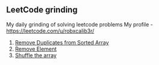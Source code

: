 ## LeetCode grinding
My daily grinding of solving leetcode problems
My profile - https://leetcode.com/u/robxcalib3r/
1. [Remove Duplicates from Sorted Array](https://leetcode.com/submissions/detail/1333761111/)
2. [Remove Element](https://leetcode.com/submissions/detail/1333777066/)
3.  [Shuffle the array](https://leetcode.com/submissions/detail/1334215849/)

